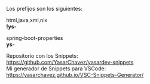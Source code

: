 Los prefijos son los siguientes:

html,java,xml,nix    
**!ys-**  

spring-boot-properties  
**ys-**  

Repositorio con los Snippets:  
https://github.com/YasarChavez/yasardev-snippets  
Mi generador de Snippets para VSCode:  
https://yasarchavez.github.io/VSC-Snippets-Generator/